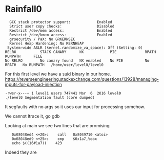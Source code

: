 # Rainfall0

```
  GCC stack protector support:            Enabled
  Strict user copy checks:                Disabled
  Restrict /dev/mem access:               Enabled
  Restrict /dev/kmem access:              Enabled
  grsecurity / PaX: No GRKERNSEC
  Kernel Heap Hardening: No KERNHEAP
 System-wide ASLR (kernel.randomize_va_space): Off (Setting: 0)
RELRO           STACK CANARY      NX            PIE             RPATH      RUNPATH      FILE
No RELRO        No canary found   NX enabled    No PIE          No RPATH   No RUNPATH   /home/user/level0/level0
```

For this first level we have a suid binary in our home.
https://reverseengineering.stackexchange.com/questions/13928/managing-inputs-for-payload-injection


```ls -l
-rwsr-x---+ 1 level1 users 747441 Mar  6  2016 level0
./level0 Segmentation fault (core dumped)
```
It segfaults with no args so it uses our input for processing somehow.

We cannot ltrace it, go gdb

Looking at main we see two lines that are promising

```gdb
   0x08048ed4 <+20>:	call   0x8049710 <atoi>
   0x08048ed9 <+25>:	cmp    $0x1a7,%eax
   echo $((16#1a7))    423
```

Indeed they are